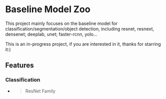 # Baseline Model Zoo 


This project mainly focuses on the baseline model for classification/segmentation/object detection, including resnet, resnext, densenet; deeplab, unet; faster-rcnn, yolo...

This is an in-progress project, if you are interested in it, thanks for starring it:)


## Features

### Classification
- > ResNet Family




